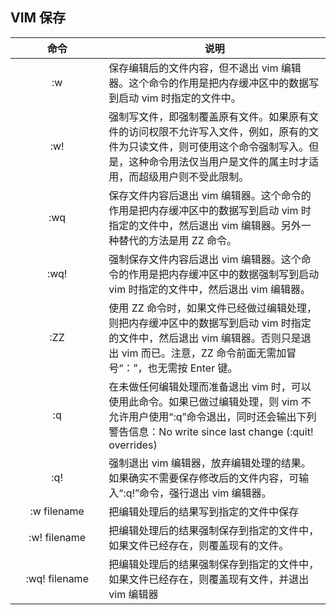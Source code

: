 ## VIM 保存

| <div style="width: 100pt">命令</div> | <div style="text-align:center;">说明</div>                                                                                                                                                           |
| :----------------------------------: | :--------------------------------------------------------------------------------------------------------------------------------------------------------------------------------------------------- |
|                  :w                  | 保存编辑后的文件内容，但不退出 vim 编辑器。这个命令的作用是把内存缓冲区中的数据写到启动 vim 时指定的文件中。                                                                                         |
|                 :w!                  | 强制写文件，即强制覆盖原有文件。如果原有文件的访问权限不允许写入文件，例如，原有的文件为只读文件，则可使用这个命令强制写入。但是，这种命令用法仅当用户是文件的属主时才适用，而超级用户则不受此限制。 |
|                 :wq                  | 保存文件内容后退出 vim 编辑器。这个命令的作用是把内存缓冲区中的数据写到启动 vim 时指定的文件中，然后退出 vim 编辑器。另外一种替代的方法是用 ZZ 命令。                                                |
|                 :wq!                 | 强制保存文件内容后退出 vim 编辑器。这个命令的作用是把内存缓冲区中的数据强制写到启动 vim 时指定的文件中，然后退出 vim 编辑器。                                                                        |
|                 :ZZ                  | 使用 ZZ 命令时，如果文件已经做过编辑处理，则把内存缓冲区中的数据写到启动 vim 时指定的文件中，然后退出 vim 编辑器。否则只是退出 vim 而已。注意，ZZ 命令前面无需加冒号“：”，也无需按 Enter 键。        |
|                  :q                  | 在未做任何编辑处理而准备退出 vim 时，可以使用此命令。如果已做过编辑处理，则 vim 不允许用户使用“:q”命令退出，同时还会输出下列警告信息：No write since last change (:quit! overrides)                  |
|                 :q!                  | 强制退出 vim 编辑器，放弃编辑处理的结果。如果确实不需要保存修改后的文件内容，可输入“:q!”命令，强行退出 vim 编辑器。                                                                                  |
|             :w filename              | 把编辑处理后的结果写到指定的文件中保存                                                                                                                                                               |
|             :w! filename             | 把编辑处理后的结果强制保存到指定的文件中，如果文件已经存在，则覆盖现有的文件。                                                                                                                       |
|            :wq! filename             | 把编辑处理后的结果强制保存到指定的文件中，如果文件已经存在，则覆盖现有文件，并退出 vim 编辑器                                                                                                        |
